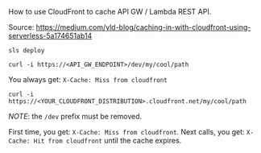 How to use CloudFront to cache API GW / Lambda REST API.

Source: https://medium.com/yld-blog/caching-in-with-cloudfront-using-serverless-5a174651ab14

```
sls deploy
```
```
curl -i https://<API_GW_ENDPOINT>/dev/my/cool/path
```

You always get: `X-Cache: Miss from cloudfront`

```
curl -i https://<YOUR_CLOUDFRONT_DISTRIBUTION>.cloudfront.net/my/cool/path
```

*NOTE*: the `/dev` prefix must be removed.

First time, you get: `X-Cache: Miss from cloudfront`.
Next calls, you get: `X-Cache: Hit from cloudfront` until the cache expires.

